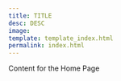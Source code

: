 ```yaml
---
title: TITLE
desc: DESC
image: 
template: template_index.html
permalink: index.html
---
```

Content for the Home Page

